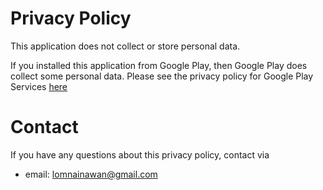 # Privacy Policy
This application does not collect or store personal data.

If you installed this application from Google Play, then Google Play does collect some personal data. Please see the privacy policy for Google Play Services [here](https://policies.google.com/privacy)

# Contact
If you have any questions about this privacy policy, contact via
- email: lomnainawan@gmail.com